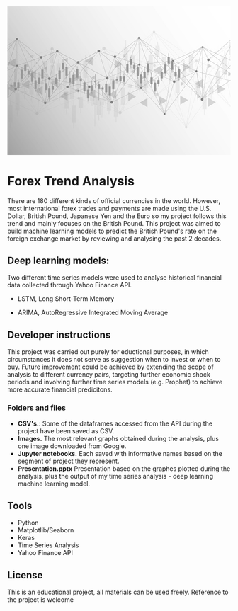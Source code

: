 ![alt text](https://github.com/szaniki/forex-analysis/blob/main/Images/financial%20vector%20illustration%20.jpeg)

# Forex Trend Analysis 

There are 180 different kinds of official currencies in the world. However, most international forex trades and payments are made using the U.S. Dollar, British Pound, Japanese Yen and the Euro so my project follows this trend and mainly focuses on the British Pound. This project was aimed to build machine learning models to predict the British Pound's rate on the foreign exchange market by reviewing and analysing the past 2 decades.


## Deep learning models:

Two different time series models were used to analyse historical financial data collected through Yahoo Finance API.
   
- LSTM, Long Short-Term Memory 

- ARIMA, AutoRegressive Integrated Moving Average 


## Developer instructions

This project was carried out purely for eductional purposes, in which circumstances it does not serve as suggestion when to invest or when to buy. Future improvement could be achieved by extending the scope of analysis to different currency pairs, targeting further economic shock periods and involving further time series models (e.g. Prophet) to achieve more accurate financial predicitons. 

### Folders and files

- **CSV's.**: Some of the dataframes accessed from the API during the project have been saved as CSV. 
- **Images.** The most relevant graphs obtained during the analysis, plus one image downloaded from Google.
- **Jupyter notebooks.** Each saved with informative names based on the segment of project they represent.
- **Presentation.pptx** Presentation based on the graphes plotted during the analysis, plus the output of my time series analysis - deep learning machine learning model. 

## Tools

- Python
- Matplotlib/Seaborn
- Keras
- Time Series Analysis
- Yahoo Finance API


## License

This is an educational project, all materials can be used freely. Reference to the project is welcome
